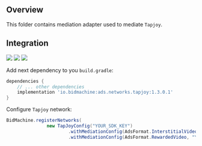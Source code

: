 ## Overview

This folder contains mediation adapter used to mediate `Tapjoy`.

## Integration

[<img src="https://img.shields.io/badge/Min%20SDK%20version-1.3.0-brightgreen">](https://github.com/bidmachine/BidMachine-Android-SDK)
[<img src="https://img.shields.io/badge/Network%20Adapter%20version-1.3.0.1-brightgreen">](https://artifactory.bidmachine.io/bidmachine/io/bidmachine/ads.networks.my_target/1.3.0.1/)
[<img src="https://img.shields.io/badge/Network%20version-12.3.1-blue">](https://dev.tapjoy.com/sdk-integration/android/)

Add next dependency to you `build.gradle`:

```groovy
dependencies {
    // ... other dependencies
    implementation 'io.bidmachine:ads.networks.tapjoy:1.3.0.1'
}
```

Configure `Tapjoy` network:

```java
BidMachine.registerNetworks(
               new TapJoyConfig("YOUR_SDK_KEY")
                       .withMediationConfig(AdsFormat.InterstitialVideo, "YOUR_PLACEMENT_NAME")
                       .withMediationConfig(AdsFormat.RewardedVideo, "YOUR_PLACEMENT_NAME"));
```
